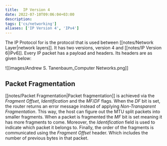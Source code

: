 ```yaml
---
title:  IP Version 4
date: 2022-07-10T09:06:04+03:00
description: 
tags: ['cs/networking']
aliases: ['IP Version 4', 'IPv4']
---
```


The IP Protocol for is the protocol that is used between [[notes/Network Layer|network layers]].
It has two versions, version 4 and [[notes/IP Version 6|IPv6]]. Every IP packet has a payload and headers. Its headers are as given below:

![[images/Andrew S. Tanenbaum_Computer Networks.png]]

## Packet Fragmentation

[[notes/Packet Fragmentation|Packet fragmentation]] is achieved via the *Fragment Offset*, *Identification* and the *MF*/*DF* flags. When the *DF* bit is set, the router returns an error message instead of applying *Non-Transparent Fragmentation*. This way, the host can figure out the MTU split packets into smaller fragments. When a packet is fragmented the *MF* bit is set meaning it has more fragments to come. Moreover, the *Identification* field is used to indicate which packet it belongs to. Finally, the order of the fragments is communicated using the *Fragment Offset* header. Which includes the number of previous bytes in that packet.